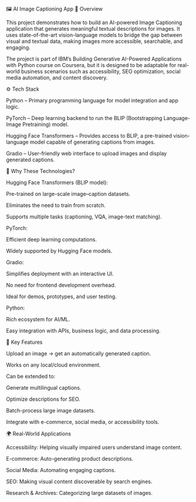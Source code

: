 🖼️ AI Image Captioning App
📌 Overview

This project demonstrates how to build an AI-powered Image Captioning application that generates meaningful textual descriptions for images. It uses state-of-the-art vision-language models to bridge the gap between visual and textual data, making images more accessible, searchable, and engaging.

The project is part of IBM’s Building Generative AI-Powered Applications with Python course on Coursera, but it is designed to be adaptable for real-world business scenarios such as accessibility, SEO optimization, social media automation, and content discovery.

⚙️ Tech Stack

Python – Primary programming language for model integration and app logic.

PyTorch – Deep learning backend to run the BLIP (Bootstrapping Language-Image Pretraining) model.

Hugging Face Transformers – Provides access to BLIP, a pre-trained vision-language model capable of generating captions from images.

Gradio – User-friendly web interface to upload images and display generated captions.

🧠 Why These Technologies?

Hugging Face Transformers (BLIP model):

Pre-trained on large-scale image–caption datasets.

Eliminates the need to train from scratch.

Supports multiple tasks (captioning, VQA, image-text matching).

PyTorch:

Efficient deep learning computations.

Widely supported by Hugging Face models.

Gradio:

Simplifies deployment with an interactive UI.

No need for frontend development overhead.

Ideal for demos, prototypes, and user testing.

Python:

Rich ecosystem for AI/ML.

Easy integration with APIs, business logic, and data processing.

🚀 Key Features

Upload an image → get an automatically generated caption.

Works on any local/cloud environment.

Can be extended to:

Generate multilingual captions.

Optimize descriptions for SEO.

Batch-process large image datasets.

Integrate with e-commerce, social media, or accessibility tools.

🌍 Real-World Applications

Accessibility: Helping visually impaired users understand image content.

E-commerce: Auto-generating product descriptions.

Social Media: Automating engaging captions.

SEO: Making visual content discoverable by search engines.

Research & Archives: Categorizing large datasets of images.
